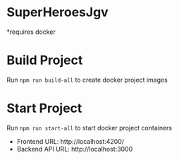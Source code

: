 # SuperHeroesJgv

*requires docker

# Build Project
Run `npm run build-all` to create docker project images

# Start Project
Run `npm run start-all` to start docker project containers
 - Frontend URL: http://localhost:4200/
 - Backend API URL: http://localhost:3000
